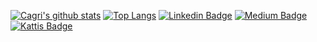 
[![Cagri's github stats](https://github-readme-stats.vercel.app/api?username=esencgr&show_icons=true&theme=dark&hide=prs)](https://github.com/esncgr/github-readme-stats)
[![Top Langs](https://github-readme-stats.vercel.app/api/top-langs/?username=esencgr&langs_count=9&hide=javascript,html,css&layout=compact)](https://github.com/esencgr/github-readme-stats)
[![Linkedin Badge](https://img.shields.io/badge/cagriesen-follow%20on%20linkedin-blue?style=for-the-badge&logo=linkedin)](https://www.linkedin.com/in/%C3%A7a%C4%9Fr%C4%B1-esen-b0aa93109/)
[![Medium Badge](https://img.shields.io/badge/esencgr-follow%20on%20medium-black?style=for-the-badge&logo=Medium)](https://medium.com/cgresen)
[![Kattis Badge](https://img.shields.io/badge/esencgr-kattis%20tr%20ranking-darkgreen?style=for-the-badge&logo=Kattis)](https://open.kattis.com/countries/TUR)
